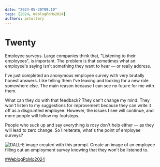 ```yaml
---
date: "2024-05-20T09:10"
tags: [2024, WeblogPoMo2024]
authors: pstollery
---
```

# Twenty
<!-- truncate -->

Employee surveys. Large companies think that, "Listening to their employees", is important. The problem is that sometimes what an employee's saying isn't something they want to hear — or really address.

I've just completed an anonymous employee survey with very brutally honest answers. Like telling them I've leaving and looking for a new role somewhere else. The main reason because I can see no future for me with them.

What can they do with that feedback? They can't change my mind. They won't listen to my suggestions for improvement because they can write it off as a disgruntled employee. However, the issues I see will continue, and more people will follow my footsteps.

People who suck up and say everything is rosy don't help either — as they will lead to zero change. So I reiterate, what's the point of employee surveys?

![DALL-E image created with this prompt. Create an image of an employee filling out an employment survey knowing that they won't be listened to.](https://cdn.some.pics/phils/664b1475291af.jpg)

[#WeblogPoMo2024](https://weblog.anniegreens.lol/weblog-posting-month-2024)